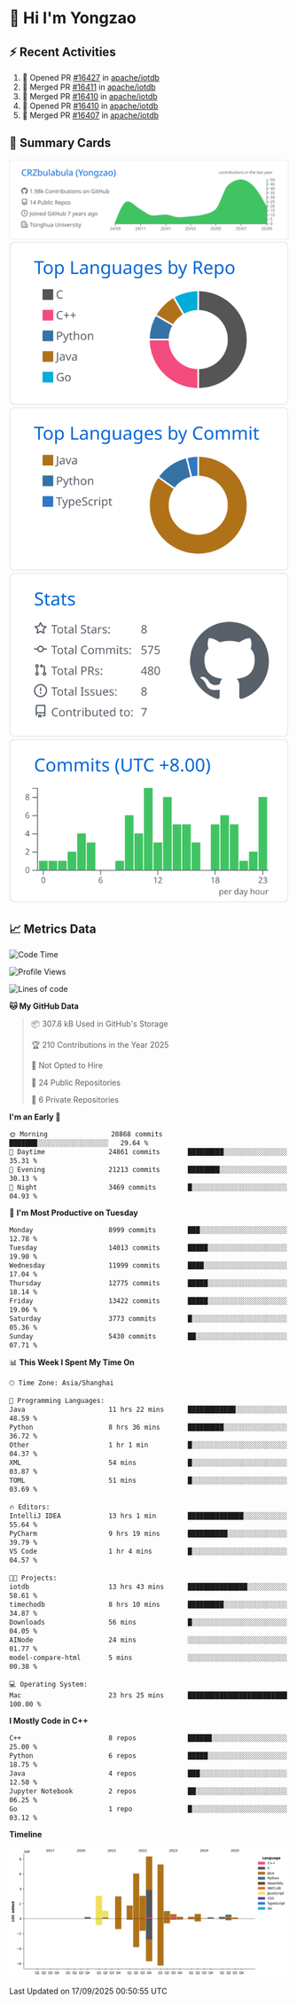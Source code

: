 # 👋 Hi I'm Yongzao

## ⚡ Recent Activities
<!--START_SECTION:activity-->
1. 💪 Opened PR [#16427](https://github.com/apache/iotdb/pull/16427) in [apache/iotdb](https://github.com/apache/iotdb)
2. 🎉 Merged PR [#16411](https://github.com/apache/iotdb/pull/16411) in [apache/iotdb](https://github.com/apache/iotdb)
3. 🎉 Merged PR [#16410](https://github.com/apache/iotdb/pull/16410) in [apache/iotdb](https://github.com/apache/iotdb)
4. 💪 Opened PR [#16410](https://github.com/apache/iotdb/pull/16410) in [apache/iotdb](https://github.com/apache/iotdb)
5. 🎉 Merged PR [#16407](https://github.com/apache/iotdb/pull/16407) in [apache/iotdb](https://github.com/apache/iotdb)
<!--END_SECTION:activity-->

## 🎑 Summary Cards

[![](https://raw.githubusercontent.com/CRZbulabula/CRZbulabula/main/profile-summary-card-output/github/0-profile-details.svg)](https://github.com/vn7n24fzkq/github-profile-summary-cards)
[![](https://raw.githubusercontent.com/CRZbulabula/CRZbulabula/main/profile-summary-card-output/github/1-repos-per-language.svg)](https://github.com/vn7n24fzkq/github-profile-summary-cards) [![](https://raw.githubusercontent.com/CRZbulabula/CRZbulabula/main/profile-summary-card-output/github/2-most-commit-language.svg)](https://github.com/vn7n24fzkq/github-profile-summary-cards)
[![](https://raw.githubusercontent.com/CRZbulabula/CRZbulabula/main/profile-summary-card-output/github/3-stats.svg)](https://github.com/vn7n24fzkq/github-profile-summary-cards) [![](https://raw.githubusercontent.com/CRZbulabula/CRZbulabula/main/profile-summary-card-output/github/4-productive-time.svg)](https://github.com/vn7n24fzkq/github-profile-summary-cards)

## 📈 Metrics Data

<!--START_SECTION:waka-->
![Code Time](http://img.shields.io/badge/Code%20Time-1%2C215%20hrs%204%20mins-blue)

![Profile Views](http://img.shields.io/badge/Profile%20Views-0-blue)

![Lines of code](https://img.shields.io/badge/From%20Hello%20World%20I%27ve%20Written-37.3%20million%20lines%20of%20code-blue)

**🐱 My GitHub Data** 

> 📦 307.8 kB Used in GitHub's Storage 
 > 
> 🏆 210 Contributions in the Year 2025
 > 
> 🚫 Not Opted to Hire
 > 
> 📜 24 Public Repositories 
 > 
> 🔑 6 Private Repositories 
 > 
**I'm an Early 🐤** 

```text
🌞 Morning                20868 commits       ███████░░░░░░░░░░░░░░░░░░   29.64 % 
🌆 Daytime                24861 commits       █████████░░░░░░░░░░░░░░░░   35.31 % 
🌃 Evening                21213 commits       ████████░░░░░░░░░░░░░░░░░   30.13 % 
🌙 Night                  3469 commits        █░░░░░░░░░░░░░░░░░░░░░░░░   04.93 % 
```
📅 **I'm Most Productive on Tuesday** 

```text
Monday                   8999 commits        ███░░░░░░░░░░░░░░░░░░░░░░   12.78 % 
Tuesday                  14013 commits       █████░░░░░░░░░░░░░░░░░░░░   19.90 % 
Wednesday                11999 commits       ████░░░░░░░░░░░░░░░░░░░░░   17.04 % 
Thursday                 12775 commits       █████░░░░░░░░░░░░░░░░░░░░   18.14 % 
Friday                   13422 commits       █████░░░░░░░░░░░░░░░░░░░░   19.06 % 
Saturday                 3773 commits        █░░░░░░░░░░░░░░░░░░░░░░░░   05.36 % 
Sunday                   5430 commits        ██░░░░░░░░░░░░░░░░░░░░░░░   07.71 % 
```


📊 **This Week I Spent My Time On** 

```text
🕑︎ Time Zone: Asia/Shanghai

💬 Programming Languages: 
Java                     11 hrs 22 mins      ████████████░░░░░░░░░░░░░   48.59 % 
Python                   8 hrs 36 mins       █████████░░░░░░░░░░░░░░░░   36.72 % 
Other                    1 hr 1 min          █░░░░░░░░░░░░░░░░░░░░░░░░   04.37 % 
XML                      54 mins             █░░░░░░░░░░░░░░░░░░░░░░░░   03.87 % 
TOML                     51 mins             █░░░░░░░░░░░░░░░░░░░░░░░░   03.69 % 

🔥 Editors: 
IntelliJ IDEA            13 hrs 1 min        ██████████████░░░░░░░░░░░   55.64 % 
PyCharm                  9 hrs 19 mins       ██████████░░░░░░░░░░░░░░░   39.79 % 
VS Code                  1 hr 4 mins         █░░░░░░░░░░░░░░░░░░░░░░░░   04.57 % 

🐱‍💻 Projects: 
iotdb                    13 hrs 43 mins      ███████████████░░░░░░░░░░   58.61 % 
timechodb                8 hrs 10 mins       █████████░░░░░░░░░░░░░░░░   34.87 % 
Downloads                56 mins             █░░░░░░░░░░░░░░░░░░░░░░░░   04.05 % 
AINode                   24 mins             ░░░░░░░░░░░░░░░░░░░░░░░░░   01.77 % 
model-compare-html       5 mins              ░░░░░░░░░░░░░░░░░░░░░░░░░   00.38 % 

💻 Operating System: 
Mac                      23 hrs 25 mins      █████████████████████████   100.00 % 
```

**I Mostly Code in C++** 

```text
C++                      8 repos             ██████░░░░░░░░░░░░░░░░░░░   25.00 % 
Python                   6 repos             █████░░░░░░░░░░░░░░░░░░░░   18.75 % 
Java                     4 repos             ███░░░░░░░░░░░░░░░░░░░░░░   12.50 % 
Jupyter Notebook         2 repos             ██░░░░░░░░░░░░░░░░░░░░░░░   06.25 % 
Go                       1 repo              █░░░░░░░░░░░░░░░░░░░░░░░░   03.12 % 
```



**Timeline**

![Lines of Code chart](https://raw.githubusercontent.com/CRZbulabula/CRZbulabula/main/assets/bar_graph.png)


 Last Updated on 17/09/2025 00:50:55 UTC
<!--END_SECTION:waka-->

